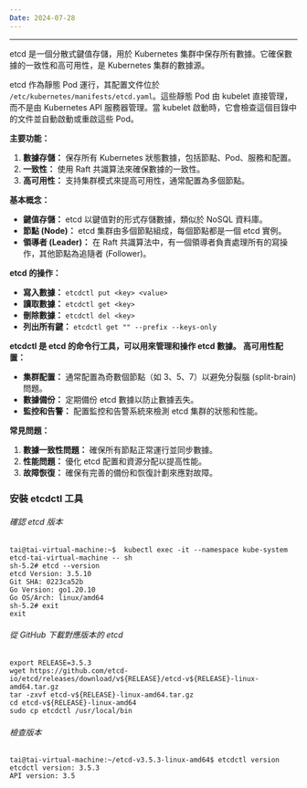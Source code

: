 ```yaml
---
Date: 2024-07-28
---
```

---
etcd 是一個分散式鍵值存儲，用於 Kubernetes 集群中保存所有數據。它確保數據的一致性和高可用性，是 Kubernetes 集群的數據源。

etcd 作為靜態 Pod 運行，其配置文件位於 `/etc/kubernetes/manifests/etcd.yaml`。這些靜態 Pod 由 kubelet 直接管理，而不是由 Kubernetes API 服務器管理。當 kubelet 啟動時，它會檢查這個目錄中的文件並自動啟動或重啟這些 Pod。

**主要功能：**
1. **數據存儲：** 保存所有 Kubernetes 狀態數據，包括節點、Pod、服務和配置。
2. **一致性：** 使用 Raft 共識算法來確保數據的一致性。
3. **高可用性：** 支持集群模式來提高可用性，通常配置為多個節點。

**基本概念：**
- **鍵值存儲：** etcd 以鍵值對的形式存儲數據，類似於 NoSQL 資料庫。
- **節點 (Node)：** etcd 集群由多個節點組成，每個節點都是一個 etcd 實例。
- **領導者 (Leader)：** 在 Raft 共識算法中，有一個領導者負責處理所有的寫操作，其他節點為追隨者 (Follower)。

**etcd 的操作：**
- **寫入數據：** `etcdctl put <key> <value>`
- **讀取數據：** `etcdctl get <key>`
- **刪除數據：** `etcdctl del <key>`
- **列出所有鍵：** `etcdctl get "" --prefix --keys-only`

**etcdctl 是 etcd 的命令行工具，可以用來管理和操作 etcd 數據。**
**高可用性配置：**
- **集群配置：** 通常配置為奇數個節點（如 3、5、7）以避免分裂腦 (split-brain) 問題。
- **數據備份：** 定期備份 etcd 數據以防止數據丟失。
- **監控和告警：** 配置監控和告警系統來檢測 etcd 集群的狀態和性能。

**常見問題：**
1. **數據一致性問題：** 確保所有節點正常運行並同步數據。
2. **性能問題：** 優化 etcd 配置和資源分配以提高性能。
3. **故障恢復：** 確保有完善的備份和恢復計劃來應對故障。
### 安裝 etcdctl 工具
###### 確認 etcd 版本
```shell
tai@tai-virtual-machine:~$  kubectl exec -it --namespace kube-system etcd-tai-virtual-machine -- sh
sh-5.2# etcd --version
etcd Version: 3.5.10
Git SHA: 0223ca52b
Go Version: go1.20.10
Go OS/Arch: linux/amd64
sh-5.2# exit
exit
```
###### 從 GitHub 下載對應版本的 etcd
```shell
export RELEASE=3.5.3
wget https://github.com/etcd-io/etcd/releases/download/v${RELEASE}/etcd-v${RELEASE}-linux-amd64.tar.gz
tar -zxvf etcd-v${RELEASE}-linux-amd64.tar.gz
cd etcd-v${RELEASE}-linux-amd64
sudo cp etcdctl /usr/local/bin
```
###### 檢查版本
```shell
tai@tai-virtual-machine:~/etcd-v3.5.3-linux-amd64$ etcdctl version
etcdctl version: 3.5.3
API version: 3.5
```